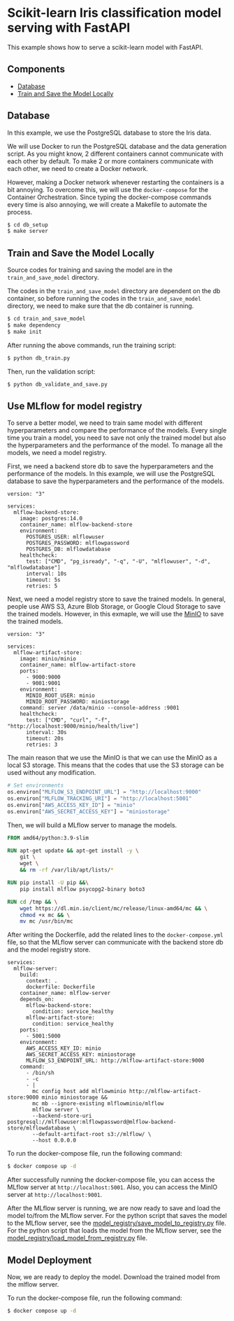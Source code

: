 # Scikit-learn Iris classification model serving with FastAPI

This example shows how to serve a scikit-learn model with FastAPI.

## Components

* [Database](#database)
* [Train and Save the Model Locally](#train-and-save-the-model-locally)

## Database

In this example, we use the PostgreSQL database to store the Iris data.

We will use Docker to run the PostgreSQL database and the data generation script.
As you might know, 2 different containers cannot communicate with each other by default.
To make 2 or more containers communicate with each other, we need to create a Docker network.

However, making a Docker network whenever restarting the containers is a bit annoying.
To overcome this, we will use the `docker-compose` for the Container Orchestration.
Since typing the docker-compose commands every time is also annoying, we will create a Makefile to automate the process.

```bash
$ cd db_setup
$ make server
```

## Train and Save the Model Locally

Source codes for training and saving the model are in the `train_and_save_model` directory.

The codes in the `train_and_save_model` directory are dependent on the db container, so before running the codes in the `train_and_save_model` directory, we need to make sure that the db container is running.

```bash
$ cd train_and_save_model
$ make dependency
$ make init
```

After running the above commands, run the training script:

```bash
$ python db_train.py
```

Then, run the validation script:

```bash
$ python db_validate_and_save.py
```

## Use MLflow for model registry

To serve a better model, we need to train same model with different hyperparameters and compare the performance of the models.
Every single time you train a model, you need to save not only the trained model but also the hyperparameters and the performance of the model.
To manage all the models, we need a model registry.

First, we need a backend store db to save the hyperparameters and the performance of the models.
In this example, we will use the PostgreSQL database to save the hyperparameters and the performance of the models.

```
version: "3"

services:
  mlflow-backend-store:
    image: postgres:14.0
    container_name: mlflow-backend-store
    environment:
      POSTGRES_USER: mlflowuser
      POSTGRES_PASSWORD: mlflowpassword
      POSTGRES_DB: mlflowdatabase
    healthcheck:
      test: ["CMD", "pg_isready", "-q", "-U", "mlflowuser", "-d", "mlflowdatabase"]
      interval: 10s
      timeout: 5s
      retries: 5
```

Next, we need a model registry store to save the trained models.
In general, people use AWS S3, Azure Blob Storage, or Google Cloud Storage to save the trained models.
However, in this exmaple, we will use the [MinIO](https://en.wikipedia.org/wiki/MinIO) to save the trained models.

```
version: "3"

services:
  mlflow-artifact-store:
    image: minio/minio
    container_name: mlflow-artifact-store
    ports:
      - 9000:9000
      - 9001:9001
    environment:
      MINIO_ROOT_USER: minio
      MINIO_ROOT_PASSWORD: miniostorage
    command: server /data/minio --console-address :9001
    healthcheck:
      test: ["CMD", "curl", "-f", "http://localhost:9000/minio/health/live"]
      interval: 30s
      timeout: 20s
      retries: 3
```

The main reason that we use the MinIO is that we can use the MinIO as a local S3 storage.
This means that the codes that use the S3 storage can be used without any modification.

```python
# Set environments
os.environ["MLFLOW_S3_ENDPOINT_URL"] = "http://localhost:9000"
os.environ["MLFLOW_TRACKING_URI"] = "http://localhost:5001"
os.environ["AWS_ACCESS_KEY_ID"] = "minio"
os.environ["AWS_SECRET_ACCESS_KEY"] = "miniostorage"
```

Then, we will build a MLflow server to manage the models.

```Dockerfile
FROM amd64/python:3.9-slim

RUN apt-get update && apt-get install -y \
    git \
    wget \
    && rm -rf /var/lib/apt/lists/*

RUN pip install -U pip &&\
    pip install mlflow psycopg2-binary boto3

RUN cd /tmp && \
    wget https://dl.min.io/client/mc/release/linux-amd64/mc && \
    chmod +x mc && \
    mv mc /usr/bin/mc
```

After writing the Dockerfile, add the related lines to the `docker-compose.yml` file, so that the MLflow server can communicate with the backend store db and the model registry store.

```
services:
  mlflow-server:
    build:
      context: .
      dockerfile: Dockerfile
    container_name: mlflow-server
    depends_on:
      mlflow-backend-store:
        condition: service_healthy
      mlflow-artifact-store:
        condition: service_healthy
    ports:
      - 5001:5000
    environment:
      AWS_ACCESS_KEY_ID: minio
      AWS_SECRET_ACCESS_KEY: miniostorage
      MLFLOW_S3_ENDPOINT_URL: http://mlflow-artifact-store:9000
    command:
      - /bin/sh
      - -c
      - |
        mc config host add mlflowminio http://mlflow-artifact-store:9000 minio miniostorage &&
        mc mb --ignore-existing mlflowminio/mlflow
        mlflow server \
        --backend-store-uri postgresql://mlflowuser:mlflowpassword@mlflow-backend-store/mlflowdatabase \
        --default-artifact-root s3://mlflow/ \
        --host 0.0.0.0
```

To run the docker-compose file, run the following command:

```bash
$ docker compose up -d
```

After successfully running the docker-compose file, you can access the MLflow server at `http://localhost:5001`.
Also, you can access the MinIO server at `http://localhost:9001`.

After the MLflow server is running, we are now ready to save and load the model to/from the MLflow server.
For the python script that saves the model to the MLflow server, see the [model_registry/save_model_to_registry.py](./model_registry/save_model_to_registry.py) file.
For the python script that loads the model from the MLflow server, see the [model_registry/load_model_from_registry.py](./model_registry/load_model_from_registry.py) file.

## Model Deployment

Now, we are ready to deploy the model.
Download the trained model from the mlflow server.

To run the docker-compose file, run the following command:

```bash
$ docker compose up -d
```
